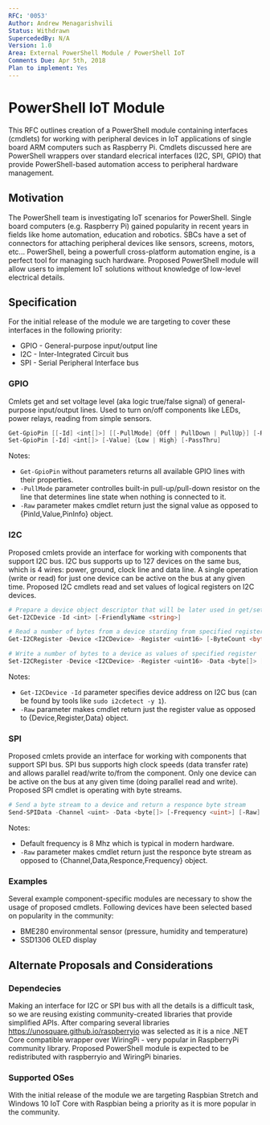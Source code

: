 ```yaml
--- 
RFC: '0053'
Author: Andrew Menagarishvili
Status: Withdrawn
SupercededBy: N/A
Version: 1.0
Area: External PowerShell Module / PowerShell IoT
Comments Due: Apr 5th, 2018
Plan to implement: Yes
---
```


# PowerShell IoT Module

This RFC outlines creation of a PowerShell module containing interfaces (cmdlets) for working with
peripheral devices in IoT applications of single board ARM computers such as Raspberry Pi.
Cmdlets discussed here are PowerShell wrappers over standard elecrical interfaces (I2C, SPI, GPIO)
that provide PowerShell-based automation access to peripheral hardware management.

## Motivation

The PowerShell team is investigating IoT scenarios for PowerShell.
Single board computers (e.g. Raspberry Pi) gained popularity in recent years in fields like home automation, education and robotics.
SBCs have a set of connectors for attaching peripheral devices like sensors, screens, motors, etc...
PowerShell, being a powerfull cross-platform automation engine, is a perfect tool for managing such hardware.
Proposed PowerShell module will allow users to implement IoT solutions without knowledge of low-level electrical details.

## Specification

For the initial release of the module we are targeting to cover these interfaces in the following priority:
* GPIO - General-purpose input/output line
* I2C - Inter-Integrated Circuit bus
* SPI - Serial Peripheral Interface bus

### GPIO

Cmlets get and set voltage level (aka logic true/false signal) of general-purpose input/output lines.
Used to turn on/off components like LEDs, power relays, reading from simple sensors.

```powershell
Get-GpioPin [[-Id] <int[]>] [[-PullMode] {Off | PullDown | PullUp}] [-Raw]
Set-GpioPin [-Id] <int[]> [-Value] {Low | High} [-PassThru]
```
Notes:
* `Get-GpioPin` without parameters returns all available GPIO lines with their properties.
* `-PullMode` parameter controlles built-in pull-up/pull-down resistor on the line that determines line state when nothing is connected to it.
* `-Raw` parameter makes cmdlet return just the signal value as opposed to {PinId,Value,PinInfo} object.

### I2C
Proposed cmlets provide an interface for working with components that support I2C bus.
I2C bus supports up to 127 devices on the same bus, which is 4 wires: power, ground, clock line and data line.
A single operation (write or read) for just one device can be active on the bus at any given time.
Proposed I2C cmdlets read and set values of logical registers on I2C devices.

```powershell
# Prepare a device object descriptor that will be later used in get/set operations
Get-I2CDevice -Id <int> [-FriendlyName <string>]

# Read a number of bytes from a device starding from specified register address
Get-I2CRegister -Device <I2CDevice> -Register <uint16> [-ByteCount <byte>] [-Raw]

# Write a number of bytes to a device as values of specified register
Set-I2CRegister -Device <I2CDevice> -Register <uint16> -Data <byte[]> [-PassThru]
```

Notes:
* `Get-I2CDevice -Id` parameter specifies device address on I2C bus (can be found by tools like `sudo i2cdetect -y 1`).
* `-Raw` parameter makes cmdlet return just the register value as opposed to {Device,Register,Data} object.

### SPI
Proposed cmlets provide an interface for working with components that support SPI bus.
SPI bus supports high clock speeds (data transfer rate) and allows parallel read/write to/from the component.
Only one device can be active on the bus at any given time (doing parallel read and write).
Proposed SPI cmdlet is operating with byte streams.

```powershell
# Send a byte stream to a device and return a responce byte stream
Send-SPIData -Channel <uint> -Data <byte[]> [-Frequency <uint>] [-Raw]
```

Notes:
* Default frequency is 8 Mhz which is typical in modern hardware.
* `-Raw` parameter makes cmdlet return just the responce byte stream as opposed to {Channel,Data,Responce,Frequency} object.

### Examples
Several example component-specific modules are necessary to show the usage of proposed cmdlets.
Following devices have been selected based on popularity in the community:
* BME280 environmental sensor (pressure, humidity and temperature)
* SSD1306 OLED display

## Alternate Proposals and Considerations

### Dependecies

Making an interface for I2C or SPI bus with all the details is a difficult task, so we are reusing existing community-created libraries that provide simplified APIs.
After comparing several libraries https://unosquare.github.io/raspberryio was selected as it is a nice .NET Core compatible wrapper over WiringPi - very popular in RaspberryPi community library.
Proposed PowerShell module is expected to be redistributed with raspberryio and WiringPi binaries.

### Supported OSes
With the initial release of the module we are targeting Raspbian Stretch and Windows 10 IoT Core with Raspbian being a priority as it is more popular in the community.
